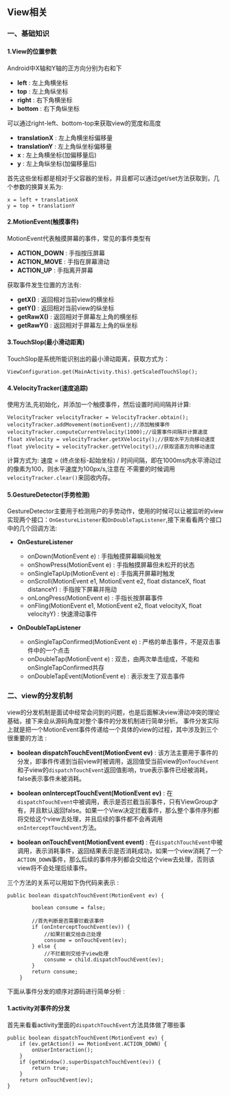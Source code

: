 ## View相关


### 一、基础知识

#### 1.View的位置参数

Android中X轴和Y轴的正方向分别为右和下
	
+ **left** : 左上角横坐标
+ **top** : 左上角纵坐标
+ **right** : 右下角横坐标
+ **bottom** : 右下角纵坐标

可以通过right-left、bottom-top来获取view的宽度和高度

+ **translationX** : 左上角横坐标偏移量
+ **translationY** : 左上角纵坐标偏移量
+ **x** : 左上角横坐标(加偏移量后)
+ **y** : 左上角纵坐标(加偏移量后)

首先这些坐标都是相对于父容器的坐标，并且都可以通过get/set方法获取到，几个参数的换算关系为:

	x = left + translationX	
	y = top + translationY
        
        
#### 2.MotionEvent(触摸事件)
MotionEvent代表触摸屏幕的事件，常见的事件类型有

+ **ACTION_DOWN** : 手指按压屏幕
+ **ACTION_MOVE** : 手指在屏幕滑动
+ **ACTION_UP** : 手指离开屏幕

获取事件发生位置的方法有:
	
+ **getX()** : 返回相对当前view的横坐标
+ **getY()** : 返回相对当前view的纵坐标
+ **getRawX()** : 返回相对于屏幕左上角的横坐标
+ **getRawY()** : 返回相对于屏幕左上角的纵坐标
	
#### 3.TouchSlop(最小滑动距离)

TouchSlop是系统所能识别出的最小滑动距离，获取方式为：

	ViewConfiguration.get(MainActivity.this).getScaledTouchSlop();
	
	
#### 4.VelocityTracker(速度追踪)

使用方法,先初始化，并添加一个触摸事件，然后设置时间间隔并计算:

	VelocityTracker velocityTracker = VelocityTracker.obtain();
	velocityTracker.addMovement(motionEvent);//添加触摸事件
	velocityTracker.computeCurrentVelocity(1000);//设置事件间隔并计算速度
	float xVelocity = velocityTracker.getXVelocity();//获取水平方向移动速度
	float yVelocity = velocityTracker.getYVelocity();//获取竖直方向移动速度
计算方式为: 速度 = (终点坐标-起始坐标) / 时间间隔，即在1000ms内水平滑动过的像素为100，则水平速度为100px/s,注意在
不需要的时候调用`velocityTracker.clear()`来回收内存。

#### 5.GestureDetector(手势检测)

GestureDetector主要用于检测用户的手势动作，使用的时候可以让被监听的view实现两个接口：`OnGestureListener`和`OnDoubleTapListener`,接下来看看两个接口中的几个回调方法:

+ **OnGestureListener**

	+ onDown(MotionEvent e) : 手指触摸屏幕瞬间触发
	+ onShowPress(MotionEvent e) : 手指触摸屏幕但未松开的状态
	+ onSingleTapUp(MotionEvent e) : 手指离开屏幕时触发
	+ onScroll(MotionEvent e1, MotionEvent e2, float distanceX, float distanceY) : 手指按下屏幕并拖动
	+ onLongPress(MotionEvent e) : 手指长按屏幕事件
	+ onFling(MotionEvent e1, MotionEvent e2, float velocityX, float velocityY) : 快速滑动事件

+ **OnDoubleTapListener**

	+ onSingleTapConfirmed(MotionEvent e) : 严格的单击事件，不是双击事件中的一个点击
	+ onDoubleTap(MotionEvent e) : 双击，由两次单击组成，不能和onSingleTapConfirmed共存
	+ onDoubleTapEvent(MotionEvent e) : 表示发生了双击事件

### 二、view的分发机制

view的分发机制是面试中经常会问到的问题，也是后面解决view滑动冲突的理论基础，接下来会从源码角度对整个事件的分发机制进行简单分析。
事件分发实际上就是把一个MotionEvent事件传递给一个具体的view的过程，其中涉及到三个很重要的方法 : 

+ **boolean dispatchTouchEvent(MotionEvent ev)** : 该方法主要用于事件的分发，即事件传递到当前view时被调用，返回值受当前view的`onTouchEvent`和子view的`dispatchTouchEvent`返回值影响，true表示事件已经被消耗，false表示事件未被消耗。


+ **boolean onInterceptTouchEvent(MotionEvent ev)** : 在`dispatchTouchEvent`中被调用，表示是否拦截当前事件，只有ViewGroup才有，并且默认返回false。如果一个View决定拦截事件，那么整个事件序列都将交给这个view去处理，并且后续的事件都不会再调用`onInterceptTouchEvent`方法。


+ **boolean onTouchEvent(MotionEvent event)** : 在`dispatchTouchEvent`中被调用，表示消耗事件，返回结果表示是否消耗成功，如果一个view消耗了一个`ACTION_DOWN`事件，那么后续的事件序列都会交给这个view去处理，否则该view将不会处理后续事件。

三个方法的关系可以用如下伪代码来表示 : 

	public boolean dispatchTouchEvent(MotionEvent ev) {
	
	        boolean consume = false;
	
	        //首先判断是否需要拦截该事件
	        if (onInterceptTouchEvent(ev)) {
	            //如果拦截交给自己处理
	            consume = onTouchEvent(ev);
	        } else {
	            //不拦截则交给子view处理
	            consume = child.dispatchTouchEvent(ev);
	        }
	        return consume;
	    }
	
下面从事件分发的顺序对源码进行简单分析 : 

#### 1.activity对事件的分发

首先来看看activity里面的`dispatchTouchEvent`方法具体做了哪些事

    public boolean dispatchTouchEvent(MotionEvent ev) {
        if (ev.getAction() == MotionEvent.ACTION_DOWN) {
            onUserInteraction();
        }
        if (getWindow().superDispatchTouchEvent(ev)) {
            return true;
        }
        return onTouchEvent(ev);
    }













	
	